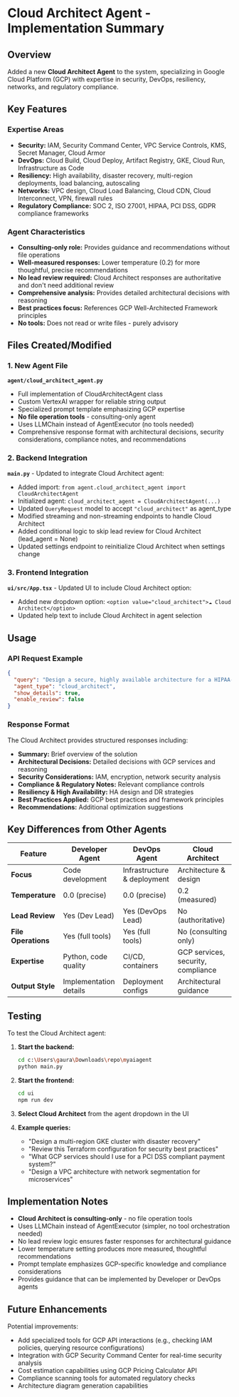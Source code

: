 # Cloud Architect Agent - Implementation Summary

## Overview
Added a new **Cloud Architect Agent** to the system, specializing in Google Cloud Platform (GCP) with expertise in security, DevOps, resiliency, networks, and regulatory compliance.

## Key Features

### Expertise Areas
- **Security:** IAM, Security Command Center, VPC Service Controls, KMS, Secret Manager, Cloud Armor
- **DevOps:** Cloud Build, Cloud Deploy, Artifact Registry, GKE, Cloud Run, Infrastructure as Code
- **Resiliency:** High availability, disaster recovery, multi-region deployments, load balancing, autoscaling
- **Networks:** VPC design, Cloud Load Balancing, Cloud CDN, Cloud Interconnect, VPN, firewall rules
- **Regulatory Compliance:** SOC 2, ISO 27001, HIPAA, PCI DSS, GDPR compliance frameworks

### Agent Characteristics
- **Consulting-only role:** Provides guidance and recommendations without file operations
- **Well-measured responses:** Lower temperature (0.2) for more thoughtful, precise recommendations
- **No lead review required:** Cloud Architect responses are authoritative and don't need additional review
- **Comprehensive analysis:** Provides detailed architectural decisions with reasoning
- **Best practices focus:** References GCP Well-Architected Framework principles
- **No tools:** Does not read or write files - purely advisory

## Files Created/Modified

### 1. New Agent File
**`agent/cloud_architect_agent.py`**
- Full implementation of CloudArchitectAgent class
- Custom VertexAI wrapper for reliable string output
- Specialized prompt template emphasizing GCP expertise
- **No file operation tools** - consulting-only agent
- Uses LLMChain instead of AgentExecutor (no tools needed)
- Comprehensive response format with architectural decisions, security considerations, compliance notes, and recommendations

### 2. Backend Integration
**`main.py`** - Updated to integrate Cloud Architect agent:
- Added import: `from agent.cloud_architect_agent import CloudArchitectAgent`
- Initialized agent: `cloud_architect_agent = CloudArchitectAgent(...)`
- Updated `QueryRequest` model to accept `"cloud_architect"` as agent_type
- Modified streaming and non-streaming endpoints to handle Cloud Architect
- Added conditional logic to skip lead review for Cloud Architect (lead_agent = None)
- Updated settings endpoint to reinitialize Cloud Architect when settings change

### 3. Frontend Integration
**`ui/src/App.tsx`** - Updated UI to include Cloud Architect option:
- Added new dropdown option: `<option value="cloud_architect">☁️ Cloud Architect</option>`
- Updated help text to include Cloud Architect in agent selection

## Usage

### API Request Example
```json
{
  "query": "Design a secure, highly available architecture for a HIPAA-compliant healthcare application on GCP",
  "agent_type": "cloud_architect",
  "show_details": true,
  "enable_review": false
}
```

### Response Format
The Cloud Architect provides structured responses including:
- **Summary:** Brief overview of the solution
- **Architectural Decisions:** Detailed decisions with GCP services and reasoning
- **Security Considerations:** IAM, encryption, network security analysis
- **Compliance & Regulatory Notes:** Relevant compliance controls
- **Resiliency & High Availability:** HA design and DR strategies
- **Best Practices Applied:** GCP best practices and framework principles
- **Recommendations:** Additional optimization suggestions

## Key Differences from Other Agents

| Feature | Developer Agent | DevOps Agent | Cloud Architect |
|---------|----------------|--------------|-----------------|
| **Focus** | Code development | Infrastructure & deployment | Architecture & design |
| **Temperature** | 0.0 (precise) | 0.0 (precise) | 0.2 (measured) |
| **Lead Review** | Yes (Dev Lead) | Yes (DevOps Lead) | No (authoritative) |
| **File Operations** | Yes (full tools) | Yes (full tools) | No (consulting only) |
| **Expertise** | Python, code quality | CI/CD, containers | GCP services, security, compliance |
| **Output Style** | Implementation details | Deployment configs | Architectural guidance |

## Testing

To test the Cloud Architect agent:

1. **Start the backend:**
   ```bash
   cd c:\Users\gaura\Downloads\repo\myaiagent
   python main.py
   ```

2. **Start the frontend:**
   ```bash
   cd ui
   npm run dev
   ```

3. **Select Cloud Architect** from the agent dropdown in the UI

4. **Example queries:**
   - "Design a multi-region GKE cluster with disaster recovery"
   - "Review this Terraform configuration for security best practices"
   - "What GCP services should I use for a PCI DSS compliant payment system?"
   - "Design a VPC architecture with network segmentation for microservices"

## Implementation Notes

- **Cloud Architect is consulting-only** - no file operation tools
- Uses LLMChain instead of AgentExecutor (simpler, no tool orchestration needed)
- No lead review logic ensures faster responses for architectural guidance
- Lower temperature setting produces more measured, thoughtful recommendations
- Prompt template emphasizes GCP-specific knowledge and compliance considerations
- Provides guidance that can be implemented by Developer or DevOps agents

## Future Enhancements

Potential improvements:
- Add specialized tools for GCP API interactions (e.g., checking IAM policies, querying resource configurations)
- Integration with GCP Security Command Center for real-time security analysis
- Cost estimation capabilities using GCP Pricing Calculator API
- Compliance scanning tools for automated regulatory checks
- Architecture diagram generation capabilities
